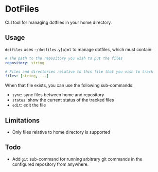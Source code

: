 # DotFiles

CLI tool for managing dotfiles in your home directory.

## Usage

`dotfiles` uses `~/dotfiles.y[a]ml` to manage dotfiles, which must contain:

```yaml
# The path to the repository you wish to put the files
repository: string

# Files and directories relative to this file that you wish to track
files: [string, ...]
```

When that file exists, you can use the following sub-commands:
- `sync`: sync files between home and repository
- `status`: show the current status of the tracked files
- `edit`: edit the file

## Limitations

- Only files relative to home directory is supported

## Todo

- Add `git` sub-command for running arbitrary git commands in the configured
  repository from anywhere.
